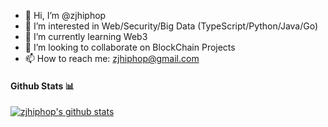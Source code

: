 - 👋 Hi, I’m @zjhiphop
- 👀 I’m interested in Web/Security/Big Data (TypeScript/Python/Java/Go)
- 🌱 I’m currently learning Web3
- 💞️ I’m looking to collaborate on BlockChain Projects
- 📫 How to reach me: zjhiphop@gmail.com

#### Github Stats 📊

[![zjhiphop's github stats](https://github-readme-stats.vercel.app/api?username=zjhiphop)](https://github.com/anuraghazra/github-readme-stats)

<!---
zjhiphop/zjhiphop is a ✨ special ✨ repository because its `README.md` (this file) appears on your GitHub profile.
You can click the Preview link to take a look at your changes.
--->
